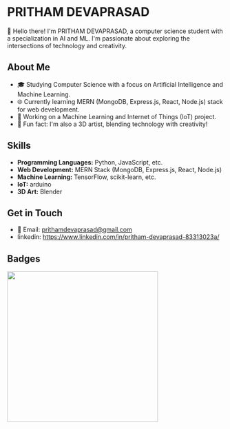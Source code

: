 # PRITHAM DEVAPRASAD

👋 Hello there! I'm PRITHAM DEVAPRASAD, a computer science student with a specialization in AI and ML. I'm passionate about exploring the intersections of technology and creativity.

## About Me

- 🎓 Studying Computer Science with a focus on Artificial Intelligence and Machine Learning.
- 🌐 Currently learning MERN (MongoDB, Express.js, React, Node.js) stack for web development.
- 🤖 Working on a Machine Learning and Internet of Things (IoT) project.
- 🎨 Fun fact: I'm also a 3D artist, blending technology with creativity!


## Skills

- **Programming Languages:** Python, JavaScript, etc.
- **Web Development:** MERN Stack (MongoDB, Express.js, React, Node.js)
- **Machine Learning:** TensorFlow, scikit-learn, etc.
- **IoT:** arduino
- **3D Art:** Blender

## Get in Touch

- 📧 Email: prithamdevaprasad@gmail.com
- linkedin: https://www.linkedin.com/in/pritham-devaprasad-83313023a/

## Badges
<p>
  <img src="https://api.vaunt.dev/v1/github/entities/{prithamdevaprasad}/achievements?format=svg&limit=3" width="350" />
</p>
